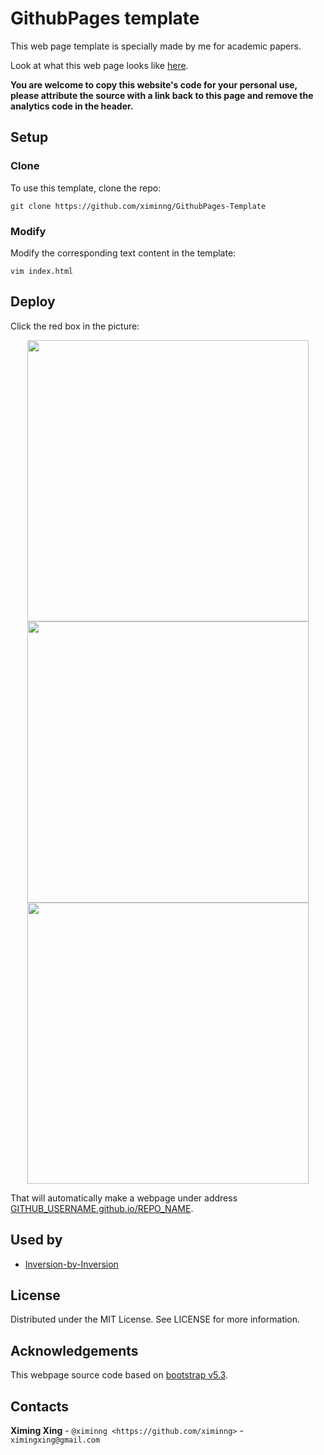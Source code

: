 # GithubPages template

This web page template is specially made by me for academic papers.

Look at what this web page looks like [here](https://ximinng.github.io/GithubPages-Template/).

**You are welcome to copy this website's code for your personal use, please attribute the source with a link back to this page and remove the analytics code in the header.**

## Setup

### Clone

To use this template, clone the repo:

```
git clone https://github.com/ximinng/GithubPages-Template
```

### Modify

Modify the corresponding text content in the template:

```
vim index.html
```

## Deploy

Click the red box in the picture:

<center>
<img src="https://github.com/ximinng/GithubPages-Template/raw/main/deploy/step1.png" width="450px">
<br>
<img src="https://github.com/ximinng/GithubPages-Template/raw/main/deploy/step2.png" width="450px">
<br>
<img src="https://github.com/ximinng/GithubPages-Template/raw/main/deploy/step3.png" width="450px">
</center>

That will automatically make a webpage under
address [GITHUB_USERNAME.github.io/REPO_NAME](GITHUB_USERNAME.github.io/REPO_NAME).

## Used by

- [Inversion-by-Inversion](https://ximinng.github.io/inversion-by-inversion-project/)

## License

Distributed under the MIT License. See LICENSE for more information.

## Acknowledgements

This webpage source code based on [bootstrap v5.3](https://getbootstrap.com/docs/5.3/getting-started/introduction/).

## Contacts

**Ximing Xing** - `@ximinng <https://github.com/ximinng>` - ``ximingxing@gmail.com``